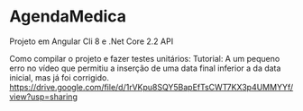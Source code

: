 # AgendaMedica
Projeto em Angular Cli 8 e .Net Core 2.2 API 


Como compilar o projeto e fazer testes unitários: Tutorial:
A um pequeno erro no vídeo que permitiu a inserção de uma data final inferior a da data inicial, mas já foi corrigido.
https://drive.google.com/file/d/1rVKpu8SQY5BapEfTsCWT7KX3p4UMMYYf/view?usp=sharing

